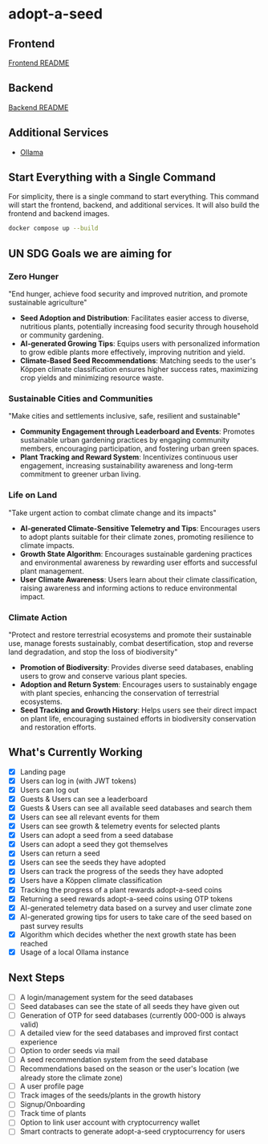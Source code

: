 # adopt-a-seed

## Frontend

[Frontend README](./adopt-a-seed/README.md)

## Backend

[Backend README](./adopt-a-seed-api/README.md)

## Additional Services

- [Ollama](https://ollama.com)

## Start Everything with a Single Command

For simplicity, there is a single command to start everything. This command will start the frontend, backend, and additional services. It will also build the frontend and backend images.

```bash
docker compose up --build
```

## UN SDG Goals we are aiming for

### Zero Hunger

"End hunger, achieve food security and improved nutrition, and promote sustainable agriculture"

- **Seed Adoption and Distribution**: Facilitates easier access to diverse, nutritious plants, potentially increasing food security through household or community gardening.
- **AI-generated Growing Tips**: Equips users with personalized information to grow edible plants more effectively, improving nutrition and yield.
- **Climate-Based Seed Recommendations**: Matching seeds to the user's Köppen climate classification ensures higher success rates, maximizing crop yields and minimizing resource waste.

### Sustainable Cities and Communities

"Make cities and settlements inclusive, safe, resilient and sustainable"

- **Community Engagement through Leaderboard and Events**: Promotes sustainable urban gardening practices by engaging community members, encouraging participation, and fostering urban green spaces.
- **Plant Tracking and Reward System**: Incentivizes continuous user engagement, increasing sustainability awareness and long-term commitment to greener urban living.

### Life on Land

"Take urgent action to combat climate change and its impacts"

- **AI-generated Climate-Sensitive Telemetry and Tips**: Encourages users to adopt plants suitable for their climate zones, promoting resilience to climate impacts.
- **Growth State Algorithm**: Encourages sustainable gardening practices and environmental awareness by rewarding user efforts and successful plant management.
- **User Climate Awareness**: Users learn about their climate classification, raising awareness and informing actions to reduce environmental impact.

### Climate Action

"Protect and restore terrestrial ecosystems and promote their sustainable use, manage forests sustainably, combat desertification, stop and reverse land degradation, and stop the loss of biodiversity"

- **Promotion of Biodiversity**: Provides diverse seed databases, enabling users to grow and conserve various plant species.
- **Adoption and Return System**: Encourages users to sustainably engage with plant species, enhancing the conservation of terrestrial ecosystems.
- **Seed Tracking and Growth History**: Helps users see their direct impact on plant life, encouraging sustained efforts in biodiversity conservation and restoration efforts.

## What's Currently Working

- [x] Landing page
- [x] Users can log in (with JWT tokens)
- [x] Users can log out
- [x] Guests & Users can see a leaderboard
- [x] Guests & Users can see all available seed databases and search them
- [x] Users can see all relevant events for them
- [x] Users can see growth & telemetry events for selected plants
- [x] Users can adopt a seed from a seed database
- [x] Users can adopt a seed they got themselves
- [x] Users can return a seed
- [x] Users can see the seeds they have adopted
- [x] Users can track the progress of the seeds they have adopted
- [x] Users have a Köppen climate classification
- [x] Tracking the progress of a plant rewards adopt-a-seed coins
- [x] Returning a seed rewards adopt-a-seed coins using OTP tokens
- [x] AI-generated telemetry data based on a survey and user climate zone
- [x] AI-generated growing tips for users to take care of the seed based on past survey results
- [x] Algorithm which decides whether the next growth state has been reached
- [x] Usage of a local Ollama instance

## Next Steps

- [ ] A login/management system for the seed databases
- [ ] Seed databases can see the state of all seeds they have given out
- [ ] Generation of OTP for seed databases (currently 000-000 is always valid)
- [ ] A detailed view for the seed databases and improved first contact experience
- [ ] Option to order seeds via mail
- [ ] A seed recommendation system from the seed database
- [ ] Recommendations based on the season or the user's location (we already store the climate zone)
- [ ] A user profile page
- [ ] Track images of the seeds/plants in the growth history
- [ ] Signup/Onboarding
- [ ] Track time of plants
- [ ] Option to link user account with cryptocurrency wallet
- [ ] Smart contracts to generate adopt-a-seed cryptocurrency for users
